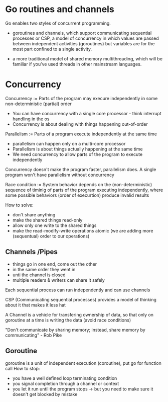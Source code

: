 # Go routines and channels

Go enables two styles of concurrent programming. 
* goroutines and channels, which support communicating sequential processes or CSP, a model of concurrency in which values are passed between independent activities (goroutines) but variables are for the most part confined to a single activity. 

* a more traditional model of shared memory multithreading, which will be familiar if you’ve used threads in other mainstream languages. 

# Concurrency

Concurrency := Parts of the program may execure independently in some non-deterministic (partial) order 

* You can have concurrency with a single core processor - think interrupt handling in the os
* Concurrency is about dealing with things happening out-of-order

Parallelism := Parts of a program execute independently at the same time 
* parallelism can happen only on a multi-core processor
* Parallelism is about things actually happening at the same time
* We need concurrency to allow parts of the program to execute independently

Concurrency doesn't make the program faster, parallelism does. 
A single program won't have parallelism without concurrency

Race condition := System behavior depends on the (non-deterministic) sequence of timinig of parts of the program executing independently, where some possible behaviors (order of execurtion) produce invalid results

How to solve:
* don't share anything
* make the shared things read-only
* allow only one write to the shared things
* make the read-modify-write operations atomic (we are adding more (sequentual) order to our operations)

## Channels /Pipes

* things go in one end, come out the other
* in the same order they went in
* unti the channel is closed
* multiple readers & writers can share it safely

Each sequential process can run independently and can use channels

CSP (Communicating sequential processes) provides a model of thinking about it that makes it less hat 

A Channel is a vehicle for transfering ownership of data, so that only on goroutine at a time is writing the data (avoid race conditions)

"Don't communicate by sharing memory; instead, share memory by communicating" - Rob Pike

## Goroutine
goroutine is a unit of independent execution (coroutine), put go for function call
How to stop:
* you have a well defined loop terminating condition
* you signal completion through a channel or context
* you let it run until the program stops
-> but you need to make sure it doesn't get blocked by mistake


